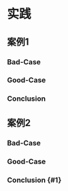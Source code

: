 # 实践

## 案例1

### Bad-Case

### Good-Case

### Conclusion

## 案例2

### Bad-Case

### Good-Case


### Conclusion {#1}




